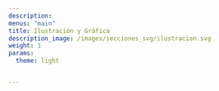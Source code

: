 ```yaml
---
description:
menus: "main"
title: Ilustración y Gráfica
description_image: /images/secciones_svg/ilustracion.svg
weight: 1
params:
  theme: light


---
```

